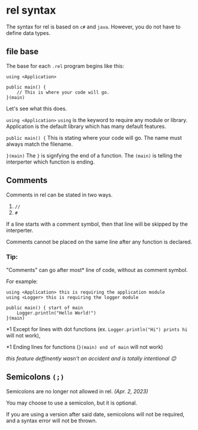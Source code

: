 # rel syntax

The syntax for rel is based on `c#` and `java`.
However, you do not have to define data types.

## file base

The base for each `.rel` program begins like this:
```
using <Application>

public main() {
    // This is where your code will go.
}(main)
```

Let's see what this does.

`using <Application>` `using` is the keyword to require any module or library. 
Application is the default library which has many default features.

`public main() {` This is stating where your code will go. The name must always match the filename.

`}(main)` The `}` is signfying the end of a function. The `(main)` is telling the interperter which function is ending.

## Comments

Comments in rel can be stated in two ways.
1. `//`
2. `#`

If a line starts with a comment symbol, then that line will be skipped by the interperter.

Comments cannot be placed on the same line after any function is declared.

### Tip:

"Comments" can go after most* line of code, without as comment symbol.

For example:

```
using <Application> this is requiring the application module
using <Logger> this is requiring the logger module

public main() { start of main
    Logger.println("Hello World!")
}(main)
```

*1 Except for lines with dot functions (ex. `Logger.println("Hi") prints hi` will not work),

*1 Ending lines for functions (`}(main) end of main` will not work)

*this feature deffinently wasn't an accident and is totally intentional 😊*

## Semicolons `(;)`

Semicolons are no longer not allowed in rel. *(Apr. 2, 2023)*

You may choose to use a semicolon, but it is optional.

If you are using a version after said date, semicolons will not be required, and a syntax error will not be thrown.
